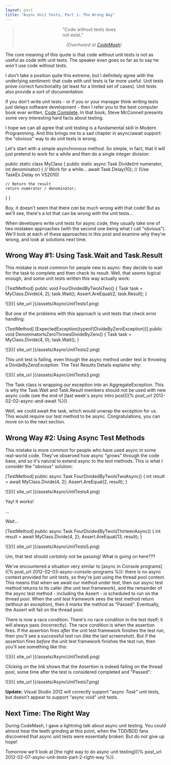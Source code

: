 ```yaml
---
layout: post
title: "Async Unit Tests, Part 1: The Wrong Way"
---
```

> <div style="margin-left:30%; margin-right:30%">"Code without tests does not exist."<br /><p style="text-align:right;"><i>(Overheard at <a href="http://codemash.org/">CodeMash</a>)</i></p></div>

The core meaning of this quote is that code without unit tests is not as useful as code with unit tests. The speaker even goes so far as to say he _won't_ use code without tests.

I don't take a position quite this extreme, but I definitely agree with the underlying sentiment: that code with unit tests is far more useful. Unit tests prove correct functionality (at least for a limited set of cases). Unit tests also provide a sort of documentation.

If you don't write unit tests - or if you or your manager think writing tests just delays software development - then I refer you to the best computer book ever written, [Code Complete](http://www.amazon.com/gp/product/0735619670/ref=as_li_ss_tl?ie=UTF8&tag=stepheclearys-20&linkCode=as2&camp=1789&creative=390957&creativeASIN=0735619670). In that book, Steve McConnell presents some very interesting hard facts about testing.

I hope we can all agree that unit testing is a fundamental skill in Modern Programming. And this brings me to a sad chapter in async/await support: the "obvious" way to do unit tests is wrong.

Let's start with a simple asynchronous method. So simple, in fact, that it will just pretend to work for a while and then do a single integer division:

public static class MyClass
{
  public static async Task<int> Divide(int numerator, int denominator)
  {
    // Work for a while...
    await Task.Delay(10); // (Use TaskEx.Delay on VS2010)

    // Return the result
    return numerator / denominator;
  }
}

Boy, it doesn't seem that there _can_ be much wrong with that code! But as we'll see, there's a lot that can be wrong with the unit tests...

When developers write unit tests for async code, they usually take one of two mistaken approaches (with the second one being what I call "obvious"). We'll look at each of these approaches in this post and examine why they're wrong, and look at solutions next time.

## Wrong Way #1: Using Task.Wait and Task.Result

This mistake is most common for people new to async: they decide to wait for the task to complete and then check its result. Well, that _seems_ logical enough, and some unit tests written this way actually work:

[TestMethod]
public void FourDividedByTwoIsTwo()
{
  Task<int> task = MyClass.Divide(4, 2);
  task.Wait();
  Assert.AreEqual(2, task.Result);
}

![]({{ site_url }}/assets/AsyncUnitTests1.png)  

But one of the problems with this approach is unit tests that check error handling:

[TestMethod]
[ExpectedException(typeof(DivideByZeroException))]
public void DenominatorIsZeroThrowsDivideByZero()
{
  Task<int> task = MyClass.Divide(4, 0);
  task.Wait();
}

![]({{ site_url }}/assets/AsyncUnitTests2.png)  

This unit test is failing, even though the async method under test _is_ throwing a DivideByZeroException. The Test Results Details explains why:

![]({{ site_url }}/assets/AsyncUnitTests3.png)  

The Task class is wrapping our exception into an AggregateException. This is why the Task.Wait and Task.Result members should not be used with new async code (see the end of [last week's async intro post]({% post_url 2012-02-02-async-and-await %})).

Well, we could await the task, which would unwrap the exception for us. This would require our test method to be async. Congratulations, you can move on to the next section.

## Wrong Way #2: Using Async Test Methods

This mistake is more common for people who have used async in some real-world code. They've observed how async "grows" through the code base, and so it's natural to extend async to the test methods. This is what I consider the "obvious" solution:

[TestMethod]
public async Task FourDividedByTwoIsTwoAsync()
{
  int result = await MyClass.Divide(4, 2);
  Assert.AreEqual(2, result);
}

![]({{ site_url }}/assets/AsyncUnitTests4.png)  

Yay! It works!

...

Wait...

[TestMethod]
public async Task FourDividedByTwoIsThirteenAsync()
{
  int result = await MyClass.Divide(4, 2);
  Assert.AreEqual(13, result);
}

![]({{ site_url }}/assets/AsyncUnitTests5.png)  

Um, that test should _certainly not_ be passing! What is going on here???

We've encountered a situation very similar to [async in Console programs]({% post_url 2012-02-03-async-console-programs %}): there is no async context provided for unit tests, so they're just using the thread pool context. This means that when we await our method under test, then our async test method returns to its caller (the unit test framework), and the remainder of the async test method - including the Assert - is scheduled to run on the thread pool. When the unit test framework sees the test method return (without an exception), then it marks the method as "Passed". Eventually, the Assert will fail on the thread pool.

There is now a race condition. There's no race condition in the test itself; it will always pass (incorrectly). The race condition is when the assertion fires. If the assertion fires _after_ the unit test framework finishes the test run, then you'll see a successful test run (like the last screenshot). But if the assertion fires _before_ the unit test framework finishes the test run, then you'll see something like this:

![]({{ site_url }}/assets/AsyncUnitTests6.png)  

Clicking on the link shows that the Assertion is indeed failing on the thread pool, some time after the test is considered completed and "Passed":

![]({{ site_url }}/assets/AsyncUnitTests7.png)  

**Update:** Visual Studio 2012 will correctly support "async _Task_" unit tests, but doesn't appear to support "async void" unit tests.

## Next Time: The Right Way

During CodeMash, I gave a lightning talk about async unit testing. You could almost hear the teeth grinding at this point, when the TDD/BDD fans discovered that async unit tests were essentially broken. But do not give up hope!

Tomorrow we'll look at [the right way to do async unit testing]({% post_url 2012-02-07-async-unit-tests-part-2-right-way %}).

